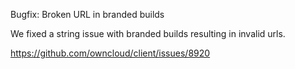 Bugfix: Broken URL in branded builds

We fixed a string issue with branded builds resulting in invalid urls.

https://github.com/owncloud/client/issues/8920

